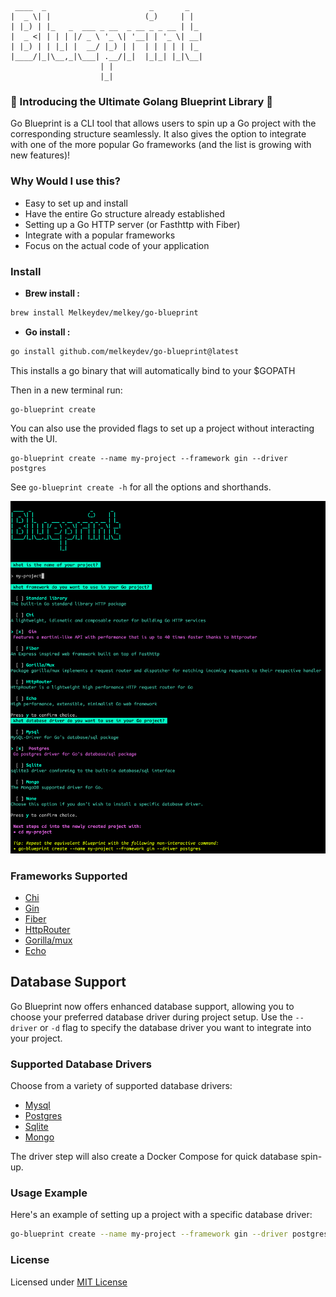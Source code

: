      ____  _                       _       _
    |  _ \| |                     (_)     | |
    | |_) | |_   _  ___ _ __  _ __ _ _ __ | |_
    |  _ <| | | | |/ _ \ '_ \| '__| | '_ \| __|
    | |_) | | |_| |  __/ |_) | |  | | | | | |_
    |____/|_|\__,_|\___| .__/|_|  |_|_| |_|\__|
                        | |
                        |_|

### 🚀 Introducing the Ultimate Golang Blueprint Library 🚀

Go Blueprint is a CLI tool that allows users to spin up a Go project with the corresponding structure seamlessly. It also
gives the option to integrate with one of the more popular Go frameworks (and the list is growing with new features)!

### Why Would I use this?

- Easy to set up and install
- Have the entire Go structure already established
- Setting up a Go HTTP server (or Fasthttp with Fiber)
- Integrate with a popular frameworks
- Focus on the actual code of your application

### Install

- **Brew install :**

```sh
brew install Melkeydev/melkey/go-blueprint
```

- **Go install :**

```sh
go install github.com/melkeydev/go-blueprint@latest
```

This installs a go binary that will automatically bind to your $GOPATH

Then in a new terminal run:

```
go-blueprint create
```

You can also use the provided flags to set up a project without interacting with the UI.

```
go-blueprint create --name my-project --framework gin --driver postgres
```

See `go-blueprint create -h` for all the options and shorthands.

![Starter Image](./public/blueprint_1.png)


### Frameworks Supported

- [Chi](https://github.com/go-chi/chi)
- [Gin](https://github.com/gin-gonic/gin)
- [Fiber](https://github.com/gofiber/fiber)
- [HttpRouter](https://github.com/julienschmidt/httprouter)
- [Gorilla/mux](https://github.com/gorilla/mux)
- [Echo](https://github.com/labstack/echo)

## Database Support

Go Blueprint now offers enhanced database support, allowing you to choose your preferred database driver during project setup. Use the `--driver` or `-d` flag to specify the database driver you want to integrate into your project.

### Supported Database Drivers

Choose from a variety of supported database drivers:

- [Mysql](https://github.com/go-sql-driver/mysql)
- [Postgres](https://github.com/lib/pq)
- [Sqlite](https://github.com/mattn/go-sqlite3)
- [Mongo](go.mongodb.org/mongo-driver)

The driver step will also create a Docker Compose for quick database spin-up.

### Usage Example

Here's an example of setting up a project with a specific database driver:

```bash
go-blueprint create --name my-project --framework gin --driver postgres
```
### License

Licensed under [MIT License](./LICENSE)
